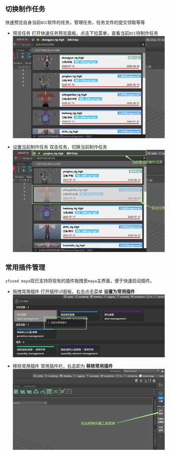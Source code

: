 ## 切换制作任务
快速预览自身当前`DCC`软件的任务，管理任务，任务文件的提交领取等等

+ 预览任务
打开快速任务预览面板，点击下拉菜单，查看当前`DCC`待制作任务
![](../images/task/quick_current_task.png)

+ 设置当前制作任务
双击任务，切换当前制作任务
![](../images/task/quick_current_work_task.png)

## 常用插件管理
`zfused maya`现已支持将现有的插件拖拽至`maya`主界面，便于快速启动插件。

+ 拖拽常用插件
打开插件UI面板，右击点击菜单 __设置为常用插件__
![](pipeline/../../images/quick_tool_select.png)

+ 移除常用插件
常用插件栏，右击即为 __移除常用插件__
![](pipeline/../../images/quick_tool_remove.png)
